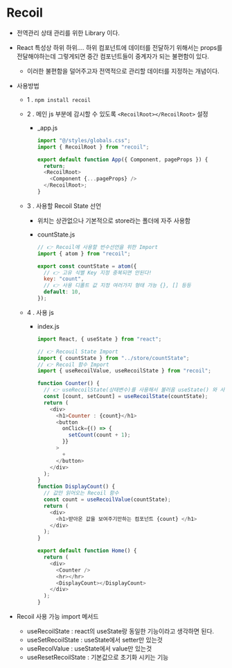 # Recoil

- 전역관리 상태 관리를 위한 Library 이다.
- React 특성상 하위 하위.... 하위 컴포넌트에 데이터를 전달하기 위해서는 props를 전달해야하는데 그렇게되면 중간 컴포넌트들이 중계자가 되는 불편함이 있다.
  - 이러한 불편함을 덜어주고자 전역적으로 관리할 데이터를 지정하는 개념이다.
- 사용방법

  - 1 . `npm install recoil`
  - 2 . 메인 js 부분에 감시할 수 있도록 `<RecoilRoot></RecoilRoot>` 설정

    - \_app.js

      ```javascript
      import "@/styles/globals.css";
      import { RecoilRoot } from "recoil";

      export default function App({ Component, pageProps }) {
        return;
        <RecoilRoot>
          <Component {...pageProps} />
        </RecoilRoot>;
      }
      ```

  - 3 . 사용할 Recoil State 선언

    - 위치는 상관없으나 기본적으로 store라는 폴더에 자주 사용함
    - countState.js

      ```javascript
      // 👉 Recoil에 사용할 번수선언을 위한 Import
      import { atom } from "recoil";

      export const countState = atom({
        // 👉 고유 식별 Key 지정 중복되면 안된다!
        key: "count",
        // 👉 사용 디폴트 값 지정 여러가지 형태 가능 {}, [] 등등
        default: 10,
      });
      ```

  - 4 . 사용 js

    - index.js

      ```javascript
      import React, { useState } from "react";

      // 👉 Recouil State Import
      import { countState } from "../store/countState";
      // 👉 Recoil 함수 Import
      import { useRecoilValue, useRecoilState } from "recoil";

      function Counter() {
        // 👉 useRecoilState(상태변수)를 사용해서 불러옴 useState() 와 사용방법이 똑같음
        const [count, setCount] = useRecoilState(countState);
        return (
          <div>
            <h1>Counter : {count}</h1>
            <button
              onClick={() => {
                setCount(count + 1);
              }}
            >
              +
            </button>
          </div>
        );
      }
      function DisplayCount() {
        // 값만 읽어오는 Recoil 함수
        const count = useRecoilValue(countState);
        return (
          <div>
            <h1>받아온 값을 보여주기만하는 컴포넌트 {count} </h1>
          </div>
        );
      }

      export default function Home() {
        return (
          <div>
            <Counter />
            <hr></hr>
            <DisplayCount></DisplayCount>
          </div>
        );
      }
      ```

- Recoil 사용 가능 import 메서드
  - useRecoilState : react의 useState랑 동일한 기능이라고 생각하면 된다.
  - useSetRecoilState : useState에서 setter만 있는것
  - useRecolValue : useState에서 value만 있는것
  - useResetRecoilState : 기본값으로 초기화 시키는 기능
